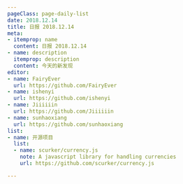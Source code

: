 ```yaml
---
pageClass: page-daily-list
date: 2018.12.14
title: 日报 2018.12.14
meta:
- itemprop: name
  content: 日报 2018.12.14
- name: description
  itemprop: description
  content: 今天的新发现
editor:
- name: FairyEver
  url: https://github.com/FairyEver
- name: ishenyi
  url: https://github.com/ishenyi
- name: Jiiiiiin
  url: https://github.com/Jiiiiiin
- name: sunhaoxiang
  url: https://github.com/sunhaoxiang
list:
- name: 开源项目
  list:
  - name: scurker/currency.js
    note: A javascript library for handling currencies
    url: https://github.com/scurker/currency.js

---
```


<daily-list v-bind="$page.frontmatter"/>